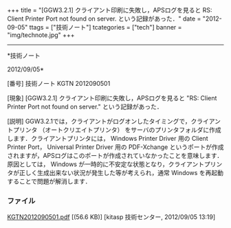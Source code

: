 ﻿+++
title = "[GGW3.2.1] クライアント印刷に失敗し，APSログを見ると RS: Client Printer Port not found on server. という記録があった．"
date = "2012-09-05"
ttags = ["技術ノート"]
tcategories = ["tech"]
banner = "img/technote.jpg"
+++

-----------------------------------------------------------------------------------------------------------------------------

*技術ノート

2012/09/05*


[番号]
技術ノート KGTN 2012090501

[現象]
[GGW3.2.1] クライアント印刷に失敗し，APSログを見ると "RS: Client
Printer Port not found on server." という記録があった．

[説明]
GGW3.2.1では，クライアントがログオンしたタイミングで，クライアントプリンタ
（オートクリエイトプリンタ）
をサーバのプリンタフォルダに作成します．クライアントプリンタには，
Windows Printer Driver 用の Client Printer Port， Universal Printer
Driver 用の PDF-Xchange
というポートが作成されますが，APSログはこのポートが作成されていなかったことを意味します．原因としては，
Windows
が一時的に不安定な状態となり，クライアントプリンタが正しく生成出来ない状況が発生した等が考えられ，通常
Windows を再起動することで問題が解消します．


### ファイル





[KGTN2012090501.pdf](http://techreport.kitasp.net/attachments/download/989/KGTN2012090501.pdf)
 [(56.6 KB)] [kitasp 技術センター, 2012/09/05
13:19]
